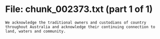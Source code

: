 ﻿# File: chunk_002373.txt (part 1 of 1)
```
We acknowledge the traditional owners and custodians of country throughout Australia and acknowledge their continuing connection to land, waters and community.
```

